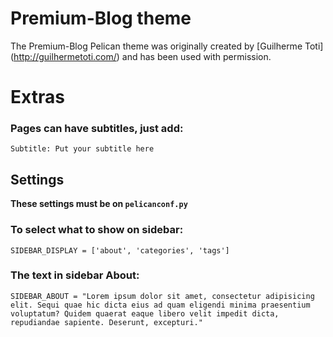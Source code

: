 # Premium-Blog theme
The Premium-Blog Pelican theme was originally created by [Guilherme Toti]
(http://guilhermetoti.com/) and has been used with permission.

# Extras

### Pages can have subtitles, just add:
```
Subtitle: Put your subtitle here
```

## Settings

**These settings must be on `pelicanconf.py`**

### To select what to show on sidebar:
```
SIDEBAR_DISPLAY = ['about', 'categories', 'tags']
```

### The text in sidebar About:
```
SIDEBAR_ABOUT = "Lorem ipsum dolor sit amet, consectetur adipisicing elit. Sequi quae hic dicta eius ad quam eligendi minima praesentium voluptatum? Quidem quaerat eaque libero velit impedit dicta, repudiandae sapiente. Deserunt, excepturi."
```


